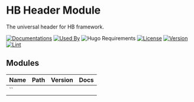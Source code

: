 # HB Header Module

The universal header for HB framework.

[![Documentations](https://img.shields.io/badge/docs-references-blue?logo=hugo&style=flat-square)](https://hb.hugomods.com)
[![Used By](https://img.shields.io/badge/dynamic/json?color=success&label=used+by&query=repositories_humanize&logo=hugo&style=flat-square&url=https://api.razonyang.com/v1/github/dependents/hbstack/header)](https://github.com/hbstack/header/network/dependents)
![Hugo Requirements](https://img.shields.io/badge/dynamic/json?color=important&label=requirements&query=requirements&logo=hugo&style=flat-square&url=https://api.razonyang.com/v1/hugo/modules/github.com/hbstack/header)
[![License](https://img.shields.io/github/license/hbstack/header?style=flat-square)](https://github.com/hbstack/header/blob/main/LICENSE)
[![Version](https://img.shields.io/badge/dynamic/json?color=blue&label=version&query=name&url=https://api.razonyang.com/v1/github/tag/hbstack/header&style=flat-square)](https://github.com/hbstack/header/tags)
[![Lint](https://github.com/hbstack/header/actions/workflows/lint.yml/badge.svg?style=flat-square)](https://github.com/hbstack/header/actions/workflows/lint.yml)

## Modules

| Name | Path | Version | Docs |
| ---- | ---- | ---| ---- |
| ``

